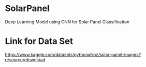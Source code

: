 # SolarPanel
Deep Learning Model using CNN for Solar Panel Classification
# Link for Data Set
https://www.kaggle.com/datasets/pythonafroz/solar-panel-images?resource=download
